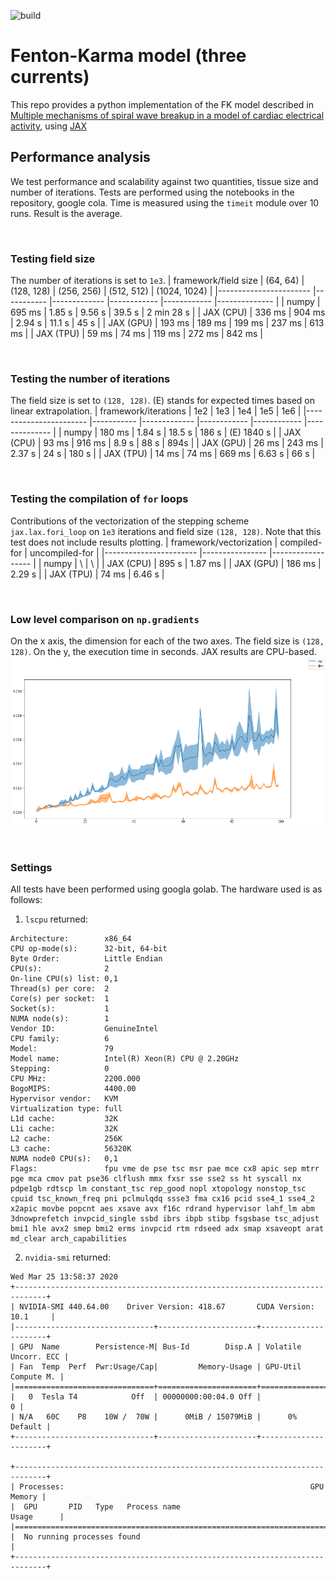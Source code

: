 ![build](https://github.com/epignatelli/fenton_karma_jax/workflows/build/badge.svg)

# Fenton-Karma model (three currents)


This repo provides a python implementation of the FK model described in [Multiple mechanisms of spiral wave breakup in a model of cardiac electrical activity](https://aip.scitation.org/doi/10.1063/1.1504242), using [JAX](https://github.com/google/jax)


## Performance analysis

We test performance and scalability against two quantities, tissue size and number of iterations.
Tests are performed using the notebooks in the repository, google cola.
Time is measured using the `timeit` module over 10 runs. Result is the average.

<br>

### Testing field size
The number of iterations is set to `1e3`.
|  framework/field size 	|  (64, 64) 	|  (128, 128) 	| (256, 256) 	| (512, 512) 	| (1024, 1024) 	|
|-----------------------	|-----------	|-------------	|------------	|------------	|--------------	|
| numpy                 	| 695 ms    	| 1.85 s     	| 9.56 s    	| 39.5 s    	| 2 min 28 s   	|
| JAX (CPU)             	| 336 ms    	| 904 ms      	| 2.94 s     	| 11.1 s     	| 45 s         	|
| JAX (GPU)             	| 193 ms    	| 189 ms      	| 199 ms     	| 237 ms     	| 613 ms       	|
| JAX (TPU)             	| 59 ms     	| 74 ms      	| 119 ms     	| 272 ms      	| 842 ms       	|

<br>

### Testing the number of iterations
The field size is set to `(128, 128)`. (E) stands for expected times based on linear extrapolation.
|  framework/iterations 	| 1e2       	| 1e3         	| 1e4        	| 1e5        	| 1e6          	|
|-----------------------	|-----------	|-------------	|------------	|------------	|--------------	|
| numpy                 	| 180 ms        | 1.84 s      	| 18.5 s     	| 186 s     	| (E) 1840 s  	|
| JAX (CPU)             	| 93 ms    	    | 916 ms      	| 8.9 s     	| 88 s      	| 894s    	|
| JAX (GPU)             	| 26 ms     	| 243 ms      	| 2.37 s     	| 24 s     	    | 180 s      	|
| JAX (TPU)             	| 14 ms       	| 74 ms      	| 669 ms     	| 6.63 s     	| 66 s       	|

<br>

### Testing the compilation of `for` loops
Contributions of the vectorization of the stepping scheme `jax.lax.fori_loop` on `1e3` iterations and field size `(128, 128)`. Note that this test does not include results plotting.
|  framework/vectorization 	| compiled-for  	| uncompiled-for   	| 
|-----------------------	|----------------	|------------------	|
| numpy                 	| \             	| \                	|
| JAX (CPU)             	| 895 s    	        | 1.87 ms           | 
| JAX (GPU)             	| 186 ms        	| 2.29 s           	|
| JAX (TPU)             	| 74 ms           	| 6.46 s            |

<br>

### Low level comparison on `np.gradients` 
On the x axis, the dimension for each of the two axes. The field size is `(128, 128)`.
On the y, the execution time in seconds.
JAX results are CPU-based.
![test](results/gradient.jpeg)

<br>

### Settings
All tests have been performed using googla golab.
The hardware used is as follows:


1. `lscpu` returned:
    
```
Architecture:        x86_64
CPU op-mode(s):      32-bit, 64-bit
Byte Order:          Little Endian
CPU(s):              2
On-line CPU(s) list: 0,1
Thread(s) per core:  2
Core(s) per socket:  1
Socket(s):           1
NUMA node(s):        1
Vendor ID:           GenuineIntel
CPU family:          6
Model:               79
Model name:          Intel(R) Xeon(R) CPU @ 2.20GHz
Stepping:            0
CPU MHz:             2200.000
BogoMIPS:            4400.00
Hypervisor vendor:   KVM
Virtualization type: full
L1d cache:           32K
L1i cache:           32K
L2 cache:            256K
L3 cache:            56320K
NUMA node0 CPU(s):   0,1
Flags:               fpu vme de pse tsc msr pae mce cx8 apic sep mtrr pge mca cmov pat pse36 clflush mmx fxsr sse sse2 ss ht syscall nx pdpe1gb rdtscp lm constant_tsc rep_good nopl xtopology nonstop_tsc cpuid tsc_known_freq pni pclmulqdq ssse3 fma cx16 pcid sse4_1 sse4_2 x2apic movbe popcnt aes xsave avx f16c rdrand hypervisor lahf_lm abm 3dnowprefetch invpcid_single ssbd ibrs ibpb stibp fsgsbase tsc_adjust bmi1 hle avx2 smep bmi2 erms invpcid rtm rdseed adx smap xsaveopt arat md_clear arch_capabilities
```

2. `nvidia-smi` returned:

```
Wed Mar 25 13:58:37 2020       
+-----------------------------------------------------------------------------+
| NVIDIA-SMI 440.64.00    Driver Version: 418.67       CUDA Version: 10.1     |
|-------------------------------+----------------------+----------------------+
| GPU  Name        Persistence-M| Bus-Id        Disp.A | Volatile Uncorr. ECC |
| Fan  Temp  Perf  Pwr:Usage/Cap|         Memory-Usage | GPU-Util  Compute M. |
|===============================+======================+======================|
|   0  Tesla T4            Off  | 00000000:00:04.0 Off |                    0 |
| N/A   60C    P8    10W /  70W |      0MiB / 15079MiB |      0%      Default |
+-------------------------------+----------------------+----------------------+
                                                                               
+-----------------------------------------------------------------------------+
| Processes:                                                       GPU Memory |
|  GPU       PID   Type   Process name                             Usage      |
|=============================================================================|
|  No running processes found                                                 |
+-----------------------------------------------------------------------------+
```
